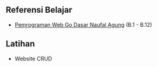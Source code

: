 ## Referensi Belajar

- [Pemrograman Web Go Dasar Naufal Agung](https://dasarpemrogramangolang.novalagung.com/B-golang-web-hello-world.html) (B.1 - B.12)

## Latihan

- Website CRUD
